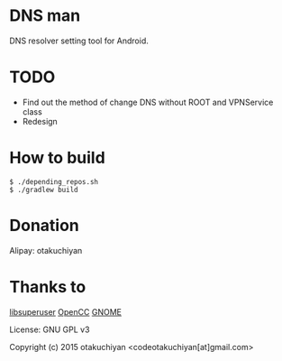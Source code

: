 # DNS man

DNS resolver setting tool for Android.

TODO
===
- Find out the method of change DNS without ROOT and VPNService class
- Redesign

How to build
===

    $ ./depending_repos.sh
    $ ./gradlew build

Donation
===

Alipay: otakuchiyan

Thanks to
===

[libsuperuser](https://github.com/Chainfire/libsuperuser)
[OpenCC](https://github.com/BYVoid/OpenCC)
[GNOME](https://www.gnome.org)

License: GNU GPL v3

Copyright (c) 2015 otakuchiyan <codeotakuchiyan[at]gmail.com>
